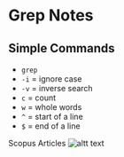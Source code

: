 # Grep Notes

## Simple Commands
- `grep`
- `-i` = ignore case
- `-v` = inverse search
- `c` = count
- `w` = whole words
- `^` = start of a line
- `$` = end of a line

Scopus Articles
![altt text](Scopus.jpg)

